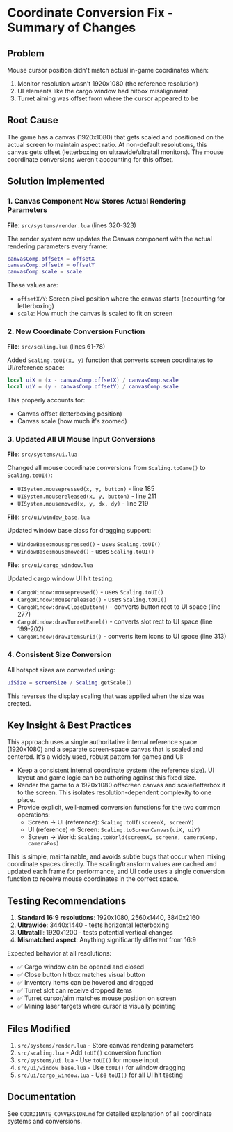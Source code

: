 # Coordinate Conversion Fix - Summary of Changes

## Problem
Mouse cursor position didn't match actual in-game coordinates when:
1. Monitor resolution wasn't 1920x1080 (the reference resolution)
2. UI elements like the cargo window had hitbox misalignment
3. Turret aiming was offset from where the cursor appeared to be

## Root Cause
The game has a canvas (1920x1080) that gets scaled and positioned on the actual screen to maintain aspect ratio. At non-default resolutions, this canvas gets offset (letterboxing on ultrawide/ultratall monitors). The mouse coordinate conversions weren't accounting for this offset.

## Solution Implemented

### 1. Canvas Component Now Stores Actual Rendering Parameters
**File**: `src/systems/render.lua` (lines 320-323)

The render system now updates the Canvas component with the actual rendering parameters every frame:
```lua
canvasComp.offsetX = offsetX
canvasComp.offsetY = offsetY
canvasComp.scale = scale
```

These values are:
- `offsetX/Y`: Screen pixel position where the canvas starts (accounting for letterboxing)
- `scale`: How much the canvas is scaled to fit on screen

### 2. New Coordinate Conversion Function
**File**: `src/scaling.lua` (lines 61-78)

Added `Scaling.toUI(x, y)` function that converts screen coordinates to UI/reference space:
```lua
local uiX = (x - canvasComp.offsetX) / canvasComp.scale
local uiY = (y - canvasComp.offsetY) / canvasComp.scale
```

This properly accounts for:
- Canvas offset (letterboxing position)
- Canvas scale (how much it's zoomed)

### 3. Updated All UI Mouse Input Conversions
**File**: `src/systems/ui.lua`

Changed all mouse coordinate conversions from `Scaling.toGame()` to `Scaling.toUI()`:
- `UISystem.mousepressed(x, y, button)` - line 185
- `UISystem.mousereleased(x, y, button)` - line 211  
- `UISystem.mousemoved(x, y, dx, dy)` - line 219

**File**: `src/ui/window_base.lua`

Updated window base class for dragging support:
- `WindowBase:mousepressed()` - uses `Scaling.toUI()`
- `WindowBase:mousemoved()` - uses `Scaling.toUI()`

**File**: `src/ui/cargo_window.lua`

Updated cargo window UI hit testing:
- `CargoWindow:mousepressed()` - uses `Scaling.toUI()`
- `CargoWindow:mousereleased()` - uses `Scaling.toUI()`
- `CargoWindow:drawCloseButton()` - converts button rect to UI space (line 277)
- `CargoWindow:drawTurretPanel()` - converts slot rect to UI space (line 199-202)
- `CargoWindow:drawItemsGrid()` - converts item icons to UI space (line 313)

### 4. Consistent Size Conversion
All hotspot sizes are converted using:
```lua
uiSize = screenSize / Scaling.getScale()
```

This reverses the display scaling that was applied when the size was created.

## Key Insight & Best Practices
This approach uses a single authoritative internal reference space (1920x1080) and a separate screen-space canvas that is scaled and centered. It's a widely used, robust pattern for games and UI:

- Keep a consistent internal coordinate system (the reference size). UI layout and game logic can be authoring against this fixed size.
- Render the game to a 1920x1080 offscreen canvas and scale/letterbox it to the screen. This isolates resolution-dependent complexity to one place.
- Provide explicit, well-named conversion functions for the two common operations:
  - Screen → UI (reference): `Scaling.toUI(screenX, screenY)`
  - UI (reference) → Screen: `Scaling.toScreenCanvas(uiX, uiY)`
  - Screen → World: `Scaling.toWorld(screenX, screenY, cameraComp, cameraPos)`

This is simple, maintainable, and avoids subtle bugs that occur when mixing coordinate spaces directly. The scaling/transform values are cached and updated each frame for performance, and UI code uses a single conversion function to receive mouse coordinates in the correct space.

## Testing Recommendations
1. **Standard 16:9 resolutions**: 1920x1080, 2560x1440, 3840x2160
2. **Ultrawide**: 3440x1440 - tests horizontal letterboxing
3. **Ultratalll**: 1920x1200 - tests potential vertical changes
4. **Mismatched aspect**: Anything significantly different from 16:9

Expected behavior at all resolutions:
- ✅ Cargo window can be opened and closed
- ✅ Close button hitbox matches visual button
- ✅ Inventory items can be hovered and dragged
- ✅ Turret slot can receive dropped items
- ✅ Turret cursor/aim matches mouse position on screen
- ✅ Mining laser targets where cursor is visually pointing

## Files Modified
1. `src/systems/render.lua` - Store canvas rendering parameters
2. `src/scaling.lua` - Add `toUI()` conversion function
3. `src/systems/ui.lua` - Use `toUI()` for mouse input
4. `src/ui/window_base.lua` - Use `toUI()` for window dragging
5. `src/ui/cargo_window.lua` - Use `toUI()` for all UI hit testing

## Documentation
See `COORDINATE_CONVERSION.md` for detailed explanation of all coordinate systems and conversions.
